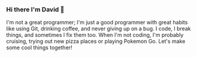 ### Hi there I'm David 👋


I'm not a great programmer; I'm just a good programmer with great habits like using Git, drinking coffee, and never giving up on a bug. I code, I break things, and sometimes I fix them too. When I'm not coding, I'm probably cruising, trying out new pizza places or playing Pokemon Go. Let's make some cool things together!
<!--
**david12291/david12291** is a ✨ _special_ ✨ repository because its `README.md` (this file) appears on your GitHub profile.

I'm not a great programmer; I'm just a good programmer with great habits like using Git, drinking coffee, and never giving up on a bug. I code, I break things, and sometimes I fix them too. When I'm not coding, I'm probably cruising or trying out new pizza places. Let's make some cool things together!

- 🔭 I’m currently working on ...
- 🌱 I’m currently learning ...
- 👯 I’m looking to collaborate on ...
- 🤔 I’m looking for help with ...
- 💬 Ask me about ...
- 📫 How to reach me: ...
- 😄 Pronouns: ...
- ⚡ Fun fact: ...
-->
